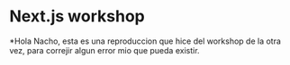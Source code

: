 # Next.js workshop
*Hola Nacho, esta es una reproduccion que hice del workshop de la otra vez, para correjir algun error mio que pueda existir.

